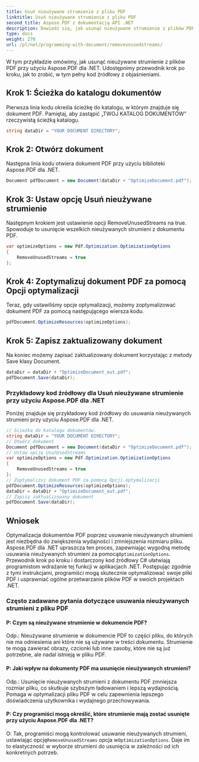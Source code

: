 ```yaml
---
title: Usuń nieużywane strumienie z pliku PDF
linktitle: Usuń nieużywane strumienie z pliku PDF
second_title: Aspose.PDF z dokumentacją API .NET
description: Dowiedz się, jak usunąć nieużywane strumienie z plików PDF za pomocą Aspose.PDF dla .NET. Nasz przewodnik krok po kroku.
type: docs
weight: 270
url: /pl/net/programming-with-document/removeunusedstreams/
---
```

W tym przykładzie omówimy, jak usunąć nieużywane strumienie z plików PDF przy użyciu Aspose.PDF dla .NET. Udostępnimy przewodnik krok po kroku, jak to zrobić, w tym pełny kod źródłowy z objaśnieniami.

## Krok 1: Ścieżka do katalogu dokumentów

Pierwsza linia kodu określa ścieżkę do katalogu, w którym znajduje się dokument PDF. Pamiętaj, aby zastąpić „TWOJ KATALOG DOKUMENTÓW” rzeczywistą ścieżką katalogu.

```csharp
string dataDir = "YOUR DOCUMENT DIRECTORY";
```

## Krok 2: Otwórz dokument

Następna linia kodu otwiera dokument PDF przy użyciu biblioteki Aspose.PDF dla .NET.

```csharp
Document pdfDocument = new Document(dataDir + "OptimizeDocument.pdf");
```

## Krok 3: Ustaw opcję Usuń nieużywane strumienie

Następnym krokiem jest ustawienie opcji RemoveUnusedStreams na true. Spowoduje to usunięcie wszelkich nieużywanych strumieni z dokumentu PDF.

```csharp
var optimizeOptions = new Pdf.Optimization.OptimizationOptions
{
	RemoveUnusedStreams = true
};
```

## Krok 4: Zoptymalizuj dokument PDF za pomocą Opcji optymalizacji

Teraz, gdy ustawiliśmy opcje optymalizacji, możemy zoptymalizować dokument PDF za pomocą następującego wiersza kodu.

```csharp
pdfDocument.OptimizeResources(optimizeOptions);
```

## Krok 5: Zapisz zaktualizowany dokument

Na koniec możemy zapisać zaktualizowany dokument korzystając z metody Save klasy Document.

```csharp
dataDir = dataDir + "OptimizeDocument_out.pdf";
pdfDocument.Save(dataDir);
```

### Przykładowy kod źródłowy dla Usuń nieużywane strumienie przy użyciu Aspose.PDF dla .NET

Poniżej znajduje się przykładowy kod źródłowy do usuwania nieużywanych strumieni przy użyciu Aspose.PDF dla .NET.

```csharp
// Ścieżka do katalogu dokumentów.
string dataDir = "YOUR DOCUMENT DIRECTORY";
// Otwórz dokument
Document pdfDocument = new Document(dataDir + "OptimizeDocument.pdf");
// Ustaw opcję UsuńUsedStreams
var optimizeOptions = new Pdf.Optimization.OptimizationOptions
{
	RemoveUnusedStreams = true
};
// Zoptymalizuj dokument PDF za pomocą Opcji optymalizacji
pdfDocument.OptimizeResources(optimizeOptions);
dataDir = dataDir + "OptimizeDocument_out.pdf";
// Zapisz zaktualizowany dokument
pdfDocument.Save(dataDir);
```

## Wniosek

 Optymalizacja dokumentów PDF poprzez usuwanie nieużywanych strumieni jest niezbędna do zwiększenia wydajności i zmniejszenia rozmiaru pliku. Aspose.PDF dla .NET upraszcza ten proces, zapewniając wygodną metodę usuwania nieużywanych strumieni za pomocą`OptimizationOptions`. Przewodnik krok po kroku i dostarczony kod źródłowy C# ułatwiają programistom wdrażanie tej funkcji w aplikacjach .NET. Postępując zgodnie z tymi instrukcjami, programiści mogą skutecznie optymalizować swoje pliki PDF i usprawniać ogólne przetwarzanie plików PDF w swoich projektach .NET.

### Często zadawane pytania dotyczące usuwania nieużywanych strumieni z pliku PDF

#### P: Czym są nieużywane strumienie w dokumencie PDF?

Odp.: Nieużywane strumienie w dokumencie PDF to części pliku, do których nie ma odniesienia ani które nie są używane w treści dokumentu. Strumienie te mogą zawierać obrazy, czcionki lub inne zasoby, które nie są już potrzebne, ale nadal istnieją w pliku PDF.

#### P: Jaki wpływ na dokumenty PDF ma usunięcie nieużywanych strumieni?

Odp.: Usunięcie nieużywanych strumieni z dokumentu PDF zmniejsza rozmiar pliku, co skutkuje szybszym ładowaniem i lepszą wydajnością. Pomaga w optymalizacji pliku PDF w celu zapewnienia lepszego doświadczenia użytkownika i wydajnego przechowywania.

#### P: Czy programiści mogą określić, które strumienie mają zostać usunięte przy użyciu Aspose.PDF dla .NET?

 O: Tak, programiści mogą kontrolować usuwanie nieużywanych strumieni, ustawiając opcję`RemoveUnusedStreams` opcja w`OptimizationOptions`. Daje im to elastyczność w wyborze strumieni do usunięcia w zależności od ich konkretnych potrzeb.